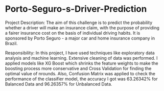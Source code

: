 # Porto-Seguro-s-Driver-Prediction
Project Description: The aim of this challenge is to predict the probability whether a driver will make an insurance claim, with the purpose of providing a fairer insurance cost on the basis of individual driving habits. It is sponsored by Porto Seguro - a major car and home insurance company in Brazil.

Responsibility: In this project, I have used techniques like exploratory data analysis and machine learning. Extensive cleaning of data was performed.
I applied models like XG Boost which shrinks the feature weights to make the boosting process more conservative and Cross Validation for finding the optimal value of nrounds.
Also, Confusion Matrix was applied to check the performance of the classifier model, the accuracy I got was 63.26342% for Balanced Data and 96.26357% for Unbalanced Data.

